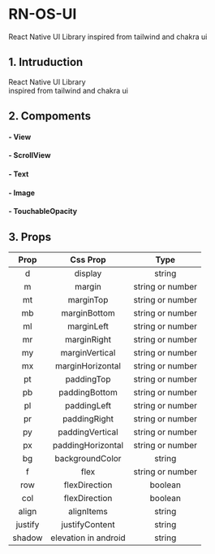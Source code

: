 # RN-OS-UI
React Native UI Library
inspired from tailwind and chakra ui


## **1. Intruduction**
React Native UI Library<br/>
inspired from tailwind and chakra ui


## **2. Compoments**
#### - View
#### - ScrollView
#### - Text
#### - Image
#### - TouchableOpacity


## **3. Props**
|Prop|Css Prop|Type| 
|:---:|:---:|:---:| 
|d|display|string| 
|m|margin|string or number| 
|mt|marginTop|string or number| 
|mb|marginBottom|string or number| 
|ml|marginLeft|string or number| 
|mr|marginRight|string or number| 
|my|marginVertical|string or number| 
|mx|marginHorizontal|string or number| 
|pt|paddingTop|string or number| 
|pb|paddingBottom|string or number| 
|pl|paddingLeft|string or number| 
|pr|paddingRight|string or number| 
|py|paddingVertical|string or number| 
|px|paddingHorizontal|string or number| 
|bg|backgroundColor|string|
|f|flex|string or number|
|row|flexDirection|boolean|
|col|flexDirection|boolean|
|align|alignItems|string|
|justify|justifyContent|string|
|shadow|elevation in android|string|

